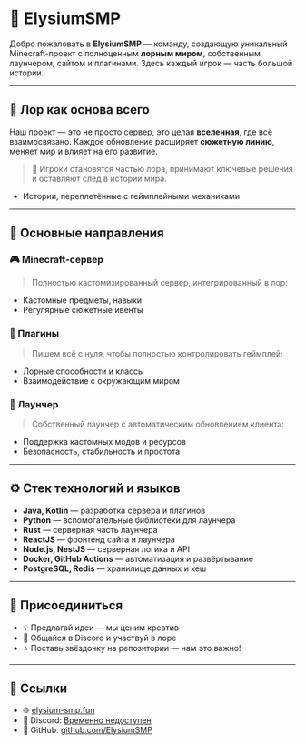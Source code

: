  # 🌌 ElysiumSMP

Добро пожаловать в **ElysiumSMP** — команду, создающую уникальный Minecraft-проект с полноценным **лорным миром**, собственным лаунчером, сайтом и плагинами. Здесь каждый игрок — часть большой истории.

---

## 📖 Лор как основа всего

Наш проект — это не просто сервер, это целая **вселенная**, где всё взаимосвязано.
Каждое обновление расширяет **сюжетную линию**, меняет мир и влияет на его развитие.

> 💬 Игроки становятся частью лора, принимают ключевые решения и оставляют след в истории мира.
- Истории, переплетённые с геймплейными механиками

---

## 🔮 Основные направления

### 🎮 Minecraft-сервер
> Полностью кастомизированный сервер, интегрированный в лор:

- Кастомные предметы, навыки
- Регулярные сюжетные ивенты

### 🧩 Плагины
> Пишем всё с нуля, чтобы полностью контролировать геймплей:

- Лорные способности и классы
- Взаимодействие с окружающим миром


### 🚀 Лаунчер
> Собственный лаунчер с автоматическим обновлением клиента:

- Поддержка кастомных модов и ресурсов
- Безопасность, стабильность и простота

---

## ⚙️ Стек технологий и языков

- **Java, Kotlin** — разработка сервера и плагинов
- **Python** — вспомогательные библиотеки для лаунчера
- **Rust** — серверная часть лаунчера
- **ReactJS** — фронтенд сайта и лаунчера
- **Node.js, NestJS** — серверная логика и API
- **Docker, GitHub Actions** — автоматизация и развёртывание
- **PostgreSQL, Redis** — хранилище данных и кеш

---

## 🤝 Присоединиться

- 💡 Предлагай идеи — мы ценим креатив
- 💬 Общайся в Discord и участвуй в лоре
- ⭐ Поставь звёздочку на репозитории — нам это важно!

---

## 🔗 Ссылки

- 🌐 [elysium-smp.fun](https://elysium-smp.fun)
- 💬 Discord: [Временно недоступен]()
- 🧠 GitHub: [github.com/ElysiumSMP](https://github.com/FreedomDevs)


